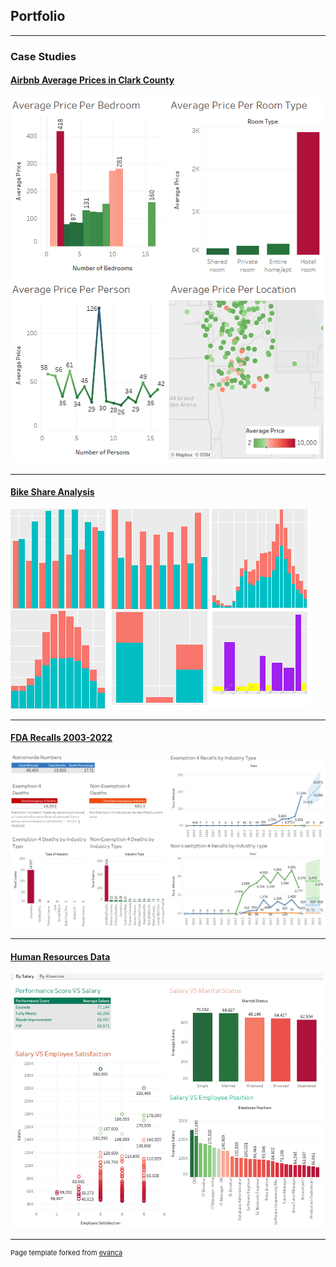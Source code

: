 ## Portfolio

---

### Case Studies

#### [Airbnb Average Prices in Clark County](https://github.com/alykea/Airbnb_Clark_County)

<img src="https://github.com/alykea/alykea.github.io/blob/master/images/cover.png?raw=true"/>

---
#### [Bike Share Analysis](https://github.com/alykea/Bike_Share_Analysis)

<img src="images/bike_share_analysis_thumbnail.png?raw=true"/>

---
#### [FDA Recalls 2003-2022](https://github.com/alykea/FDA_Recalls_2003_to_2022)

<img src="https://github.com/alykea/alykea.github.io/blob/master/images/fda_cover.png?raw=true"/>

---
#### [Human Resources Data](https://github.com/alykea/Human_Resources_Data_Analysis)

<img src="https://github.com/alykea/alykea.github.io/blob/master/images/hr%20cover.png?raw=true"/>

---
<p style="font-size:11px">Page template forked from <a href="https://github.com/evanca/quick-portfolio">evanca</a></p>
<!-- Remove above link if you don't want to attibute -->
